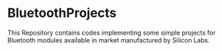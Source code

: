 # BluetoothProjects
This Repository contains codes implementing some simple projects for Bluetooth modules available in market manufactured by Silicon Labs.
